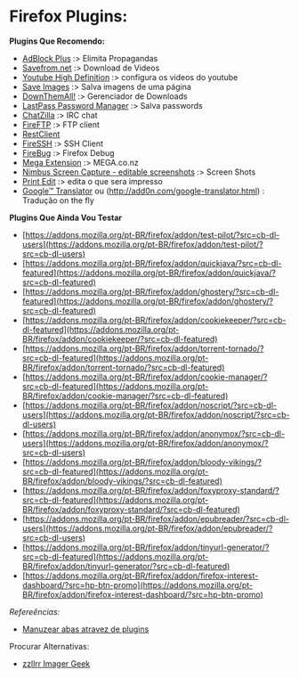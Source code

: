 # Firefox Plugins:
**Plugins Que Recomendo:**
- [AdBlock Plus](https://adblockplus.org/en/) :> Elimita Propagandas
- [Savefrom.net](http://en.savefrom.net/user.php?helper=ff&rmode=false) :> Download de Videos
- [Youtube High Definition](http://barisderin.com/?p=1113) :> configura os videos do youtube
- [Save Images](https://addons.mozilla.org/en-US/firefox/addon/save-images/?src=search) :> Salva imagens de uma página
- [DownThemAll!](https://addons.mozilla.org/pt-BR/firefox/addon/downthemall/?src=cb-dl-featured) :> Gerenciador de Downloads
- [LastPass Password Manager](https://addons.mozilla.org/pt-BR/firefox/addon/lastpass-password-manager/?src=cb-dl-featured) :> Salva passwords
- [ChatZilla](https://addons.mozilla.org/pt-BR/firefox/addon/chatzilla/?src=cb-dl-featured) :> IRC chat
- [FireFTP](https://addons.mozilla.org/pt-BR/firefox/addon/fireftp/?src=ss) :> FTP client
- [RestClient](http://restclient.net/)
- [FireSSH](https://addons.mozilla.org/en-US/firefox/addon/firessh/) :> SSH Client
- [FireBug](https://addons.mozilla.org/en-US/firefox/addon/firebug/) :> Firefox Debug
- [Mega Extension](https://addons.mozilla.org/en-US/firefox/addon/meganz/) :> MEGA.co.nz
- [Nimbus Screen Capture - editable screenshots](https://addons.mozilla.org/en-US/firefox/addon/nimbus-screenshot/) :> Screen Shots
- [Print Edit](https://addons.mozilla.org/pt-BR/firefox/addon/print-edit/) :> edita o que sera impresso
- [Google™ Translator](https://addons.mozilla.org/en-US/firefox/addon/google-translator/) ou (http://add0n.com/google-translator.html) : Tradução on the fly

**Plugins Que Ainda Vou Testar**
- [https://addons.mozilla.org/pt-BR/firefox/addon/test-pilot/?src=cb-dl-users](https://addons.mozilla.org/pt-BR/firefox/addon/test-pilot/?src=cb-dl-users)
- [https://addons.mozilla.org/pt-BR/firefox/addon/quickjava/?src=cb-dl-featured](https://addons.mozilla.org/pt-BR/firefox/addon/quickjava/?src=cb-dl-featured)
- [https://addons.mozilla.org/pt-BR/firefox/addon/ghostery/?src=cb-dl-featured](https://addons.mozilla.org/pt-BR/firefox/addon/ghostery/?src=cb-dl-featured)
- [https://addons.mozilla.org/pt-BR/firefox/addon/cookiekeeper/?src=cb-dl-featured](https://addons.mozilla.org/pt-BR/firefox/addon/cookiekeeper/?src=cb-dl-featured)
- [https://addons.mozilla.org/pt-BR/firefox/addon/torrent-tornado/?src=cb-dl-featured](https://addons.mozilla.org/pt-BR/firefox/addon/torrent-tornado/?src=cb-dl-featured)
- [https://addons.mozilla.org/pt-BR/firefox/addon/cookie-manager/?src=cb-dl-featured](https://addons.mozilla.org/pt-BR/firefox/addon/cookie-manager/?src=cb-dl-featured)
- [https://addons.mozilla.org/pt-BR/firefox/addon/noscript/?src=cb-dl-users](https://addons.mozilla.org/pt-BR/firefox/addon/noscript/?src=cb-dl-users)
- [https://addons.mozilla.org/pt-BR/firefox/addon/anonymox/?src=cb-dl-users](https://addons.mozilla.org/pt-BR/firefox/addon/anonymox/?src=cb-dl-users)
- [https://addons.mozilla.org/pt-BR/firefox/addon/bloody-vikings/?src=cb-dl-featured](https://addons.mozilla.org/pt-BR/firefox/addon/bloody-vikings/?src=cb-dl-featured)
- [https://addons.mozilla.org/pt-BR/firefox/addon/foxyproxy-standard/?src=cb-dl-featured](https://addons.mozilla.org/pt-BR/firefox/addon/foxyproxy-standard/?src=cb-dl-featured)
- [https://addons.mozilla.org/pt-BR/firefox/addon/epubreader/?src=cb-dl-users](https://addons.mozilla.org/pt-BR/firefox/addon/epubreader/?src=cb-dl-users)
- [https://addons.mozilla.org/pt-BR/firefox/addon/tinyurl-generator/?src=cb-dl-featured](https://addons.mozilla.org/pt-BR/firefox/addon/tinyurl-generator/?src=cb-dl-featured)
- [https://addons.mozilla.org/pt-BR/firefox/addon/firefox-interest-dashboard/?src=hp-btn-promo](https://addons.mozilla.org/pt-BR/firefox/addon/firefox-interest-dashboard/?src=hp-btn-promo)

_Refereências:_
- [Manuzear abas atravez de plugins](http://pt.kioskea.net/faq/8777-firefox-manuseie-suas-abas-atraves-de-atalhos-do-teclado)

Procurar Alternativas:
- [zzllrr Imager Geek](http://alternativeto.net/software/zzllrr-imager-geek/?platform=firefox)
